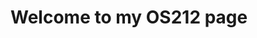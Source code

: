 <style>
    .page-head {
        background-color: background-color: #000814;;
    }
</style>


<div class = "page-head">
    <h1>Welcome to my OS212 page</h1>
</div>
